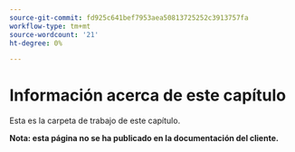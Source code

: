 ```yaml
---
source-git-commit: fd925c641bef7953aea50813725252c3913757fa
workflow-type: tm+mt
source-wordcount: '21'
ht-degree: 0%

---
```

# Información acerca de este capítulo

Esta es la carpeta de trabajo de este capítulo.

**Nota: esta página no se ha publicado en la documentación del cliente.**
